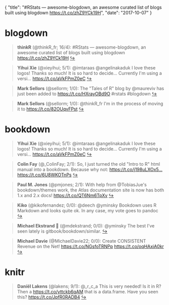 {
  "title": "#RStats — awesome-blogdown, an awesome curated list of blogs built using blogdown https://t.co/zhZ9YCk19H",
  "date": "2017-10-07"
}

# blogdown

> **thinkR** (@thinkR_fr; 16/4): #RStats — awesome-blogdown, an awesome curated list of blogs built using blogdown https://t.co/zhZ9YCk19H  [&#8618;](https://twitter.com/xieyihui/status/916289481350746112)

<!-- -->


> **Yihui Xie** (@xieyihui; 5/1): @imtaraas @angelinakaduk I love these logos! Thanks so much! It is so hard to decide... Currently I'm using a versi… https://t.co/aVkFPmZ0eC  [&#8618;](https://twitter.com/xieyihui/status/916174368610422784)

<!-- -->


> **Mark Sellors** (@sellorm; 1/0): The "Tales of R" blog by @maureviv has just been added to https://t.co/HXrayOBd9O #rstats #blogdown  [&#8618;](https://twitter.com/xieyihui/status/916425187511455749)

<!-- -->


> **Mark Sellors** (@sellorm; 1/0): @thinkR_fr I'm in the process of moving it to https://t.co/82OUqvFPst  [&#8618;](https://twitter.com/xieyihui/status/916379119126044677)

<!-- -->


# bookdown

> **Yihui Xie** (@xieyihui; 5/1): @imtaraas @angelinakaduk I love these logos! Thanks so much! It is so hard to decide... Currently I'm using a versi… https://t.co/aVkFPmZ0eC  [&#8618;](https://twitter.com/xieyihui/status/916174368610422784)

<!-- -->


> **Colin Fay** (@_ColinFay; 2/1): So, I just turned the old "Intro to R" html manual into a bookdown. 
Because why not: https://t.co/j198uLXOx5… https://t.co/6U8WKOTnPs  [&#8618;](https://twitter.com/xieyihui/status/916426892965810176)

<!-- -->


> **Paul M. Jones** (@pmjones; 2/1): With help from @TobiasJue's bookdown/themes work, the Atlas documentation site is now has both 1.x and 2.x docs! https://t.co/QT6Nm6TpXv  [&#8618;](https://twitter.com/xieyihui/status/916388978932289536)

<!-- -->


> **Kiko** (@kikofernandez; 0/0): @deech @yminsky Bookdown uses R Markdown and looks quite ok. In any case, my vote goes to pandoc  [&#8618;](https://twitter.com/xieyihui/status/916304340754853888)

<!-- -->


> **Michael Ekstrand 🐇** (@mdekstrand; 0/0): @yminsky The best I’ve seen lately is gitbook/bookdown/similar.  [&#8618;](https://twitter.com/xieyihui/status/916285793882087424)

<!-- -->


> **Michael Davie** (@MichaelDavie22; 0/0): Create CONSISTENT Revenue on the Net!
https://t.co/NGsfoTRNPp https://t.co/oqHAxiA0kr  [&#8618;](https://twitter.com/xieyihui/status/916121230318678016)

<!-- -->


# knitr

> **Daniël Lakens** (@lakens; 9/1): @_r_c_a This is very needed! Is it in R? Then a https://t.co/yttckb6qAM that is a data.frame. Have you seen this? https://t.co/JpfR0RADB4  [&#8618;](https://twitter.com/xieyihui/status/916199965600501760)

<!-- -->


